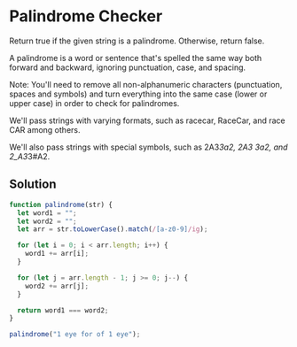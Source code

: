 # Palindrome Checker

Return true if the given string is a palindrome. Otherwise, return false.

A palindrome is a word or sentence that's spelled the same way both forward and backward, ignoring punctuation, case, and spacing.

Note: You'll need to remove all non-alphanumeric characters (punctuation, spaces and symbols) and turn everything into the same case (lower or upper case) in order to check for palindromes.

We'll pass strings with varying formats, such as racecar, RaceCar, and race CAR among others.

We'll also pass strings with special symbols, such as 2A3*3a2, 2A3 3a2, and 2_A3*3#A2.

## Solution

```js
function palindrome(str) {
  let word1 = "";
  let word2 = "";
  let arr = str.toLowerCase().match(/[a-z0-9]/ig);

  for (let i = 0; i < arr.length; i++) {
    word1 += arr[i];
  }

  for (let j = arr.length - 1; j >= 0; j--) {
    word2 += arr[j];
  }

  return word1 === word2;
}

palindrome("1 eye for of 1 eye");
```
